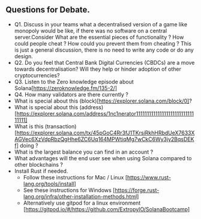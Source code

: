 ## Questions for Debate.

 - Q1. Discuss in your teams what a decentralised version of a game like monopoly would be like, if there was no software on a central server.Consider What are the essential pieces of functionality ? How could people cheat ? How could you prevent them from cheating ?
    This is just a general discussion, there is no need to write any code or do any design.
 - Q2. Do you feel that Central Bank Digital Currencies (CBDCs) are a move towards decentralisation? Will they help or hinder adoption of other cryptocurrencies?
 - Q3. Listen to the Zero knowledge episode about Solana[https://zeroknowledge.fm/135-2/]
 - Q4. How many validators are there currently ?
 - What is special about this (block)[https://explorer.solana.com/block/0]?
 - What is special about this (address)[https://explorer.solana.com/address/1nc1nerator11111111111111111111111111111111]
 - What is this (transaction)[https://explorer.solana.com/tx/45pGoC4Rr3fJ1TKrsiRkhHRbdUeX7633XAGVec6XzVdpRbzQgHhe6ZC6Uq164MPWtiqMg7wCkC6Wy3jy2BqsDEKf] doing ?
 - What is the largest balance you can find in an account ?
 - What advantages will the end user see when using Solana compared to other blockchains ?
 - Install Rust if needed.
     - Follow these instructions for Mac / Linux [https://www.rust-lang.org/tools/install]
     - See these instructions for Windows [https://forge.rust-lang.org/infra/other-installation-methods.html]
     - Alternatively use gitpod for a linux environment [https://gitpod.io/#/https://github.com/ExtropyIO/SolanaBootcamp]


